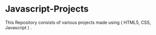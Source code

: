 # Javascript-Projects
This Repository consists of various projects made using ( HTML5, CSS, Javascript ) .
